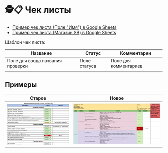 # 🕵📋 Чек листы
-  [Пример чек листа (Поле "Имя") в Google Sheets](https://docs.google.com/spreadsheets/d/1Trsm8bV7-RD8TB0VYSWH6m-3wqhDdO4LnwcIyA68DbQ/edit?usp=sharing)
-  [Пример чек листа (Магазин SB) в Google Sheets](https://docs.google.com/spreadsheets/d/1mXBaSeIqsMayNA8aXRGsRHmplnzAJU0kQdXaaF1baLc/edit?usp=sharing)

Шаблон чек листа:

|            Название              |      Статус      |      Комментарии      |
|----------------------------------|------------------|-----------------------|
| Поле для ввода названия проверки |  Поле статуса    | Поле для комментариев |
|                                  |                  |                       |

## Примеры
|        Старое        |        Новое        | 
|----------------------|---------------------|
| <img src="https://github.com/AilonWol/AilonWol/blob/main/%D0%A0%D0%B5%D1%81%D1%83%D1%80%D1%81%D1%8B/CL_MG.png" width="650"> | <img src="https://github.com/AilonWol/AilonWol/blob/main/%D0%A0%D0%B5%D1%81%D1%83%D1%80%D1%81%D1%8B/CL_MG_NW.png" width="1000">  | 
